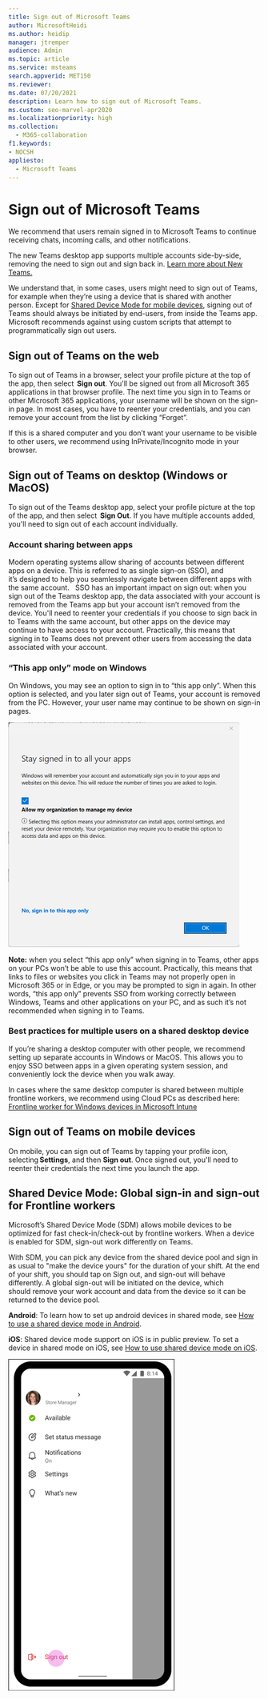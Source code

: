 ```yaml
---
title: Sign out of Microsoft Teams
author: MicrosoftHeidi
ms.author: heidip
manager: jtremper
audience: Admin
ms.topic: article
ms.service: msteams
search.appverid: MET150
ms.reviewer: 
ms.date: 07/20/2021
description: Learn how to sign out of Microsoft Teams.
ms.custom: seo-marvel-apr2020
ms.localizationpriority: high
ms.collection: 
  - M365-collaboration
f1.keywords:
- NOCSH
appliesto: 
  - Microsoft Teams
---
```


# Sign out of Microsoft Teams

We recommend that users remain signed in to Microsoft Teams to continue receiving chats, incoming calls, and other notifications. 

The new Teams desktop app supports multiple accounts side-by-side, removing the need to sign out and sign back in. [Learn more about New Teams.](/microsoftteams/new-teams-desktop-admin)

We understand that, in some cases, users might need to sign out of Teams, for example when they’re using a device that is shared with another person. Except for [Shared Device Mode for mobile devices](#shared-device), signing out of Teams should always be initiated by end-users, from inside the Teams app. Microsoft recommends against using custom scripts that attempt to programmatically sign out users.

## Sign out of Teams on the web

To sign out of Teams in a browser, select your profile picture at the top of the app, then select  **Sign out**. You'll be signed out from all Microsoft 365 applications in that browser profile. The next time you sign in to Teams or other Microsoft 365 applications, your username will be shown on the sign-in page. In most cases, you have to reenter your credentials, and you can remove your account from the list by clicking “Forget”.  

If this is a shared computer and you don’t want your username to be visible to other users, we recommend using InPrivate/Incognito mode in your browser.

## Sign out of Teams on desktop (Windows or MacOS)

To sign out of the Teams desktop app, select your profile picture at the top of the app, and then select  **Sign Out**. If you have multiple accounts added, you'll need to sign out of each account individually.

### Account sharing between apps

Modern operating systems allow sharing of accounts between different apps on a device. This is referred to as single sign-on (SSO), and it’s designed to help you seamlessly navigate between different apps with the same account.  
SSO has an important impact on sign out: when you sign out of the Teams desktop app, the data associated with your account is removed from the Teams app but your account isn’t removed from the device. You'll need to reenter your credentials if you choose to sign back in to Teams with the same account, but other apps on the device may continue to have access to your account. Practically, this means that signing in to Teams does not prevent other users from accessing the data associated with your account.

### “This app only” mode on Windows

On Windows, you may see an option to sign in to “this app only”. When this option is selected, and you later sign out of Teams, your account is removed from the PC. However, your user name may continue to be shown on sign-in pages.

![Screenshot: User interface of sign in to all apps with a link to only sign into this app only.](media/sign-in-to-all-apps.png)

**Note:** when you select “this app only” when signing in to Teams, other apps on your PCs won’t be able to use this account. Practically, this means that links to files or websites you click in Teams may not properly open in Microsoft 365 or in Edge, or you may be prompted to sign in again. In other words, “this app only” prevents SSO from working correctly between Windows, Teams and other applications on your PC, and as such it’s not recommended when signing in to Teams.

### Best practices for multiple users on a shared desktop device

If you’re sharing a desktop computer with other people, we recommend setting up separate accounts in Windows or MacOS. This allows you to enjoy SSO between apps in a given operating system session, and conveniently lock the device when you walk away. 

In cases where the same desktop computer is shared between multiple frontline workers, we recommend using Cloud PCs as described here: [Frontline worker for Windows devices in Microsoft Intune](/mem/solutions/frontline-worker/frontline-worker-overview-windows)

## Sign out of Teams on mobile devices

On mobile, you can sign out of Teams by tapping your profile icon, selecting **Settings**, and then **Sign out**. Once signed out, you'll need to reenter their credentials the next time you launch the app.

## <a id="shared-device" />Shared Device Mode: Global sign-in and sign-out for Frontline workers

Microsoft’s Shared Device Mode (SDM) allows mobile devices to be optimized for fast check-in/check-out by frontline workers. When a device is enabled for SDM, sign-out work differently on Teams.

With SDM, you can pick any device from the shared device pool and sign in as usual to "make the device yours" for the duration of your shift. At the end of your shift, you should tap on Sign out, and sign-out will behave differently. A global sign-out will be initiated on the device, which should remove your work account and data from the device so it can be returned to the device pool.

**Android**: To learn how to set up android devices in shared mode, see [How to use a shared device mode in Android](/azure/active-directory/develop/tutorial-v2-shared-device-mode#set-up-an-android-device-in-shared-mode).

**iOS**: Shared device mode support on iOS is in public preview. To set a device in shared mode on iOS, see [How to use shared device mode on iOS](/azure/active-directory/develop/msal-ios-shared-devices).

![Sign-out-section](media/signout.png)
